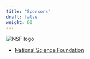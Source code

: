 ```yaml
---
title: "Sponsors"
draft: false
weight: 60
---
```


![NSF logo](/img/nsf.png?width=50&height=50)

- [National Science Foundation](https://www.nsf.gov)
